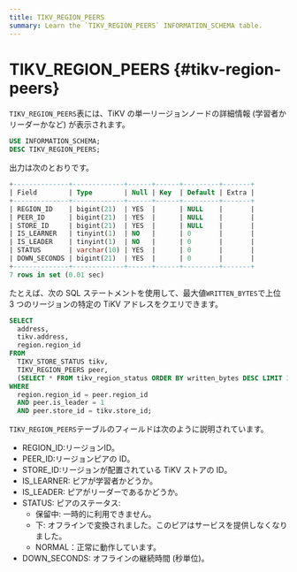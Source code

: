 ```yaml
---
title: TIKV_REGION_PEERS
summary: Learn the `TIKV_REGION_PEERS` INFORMATION_SCHEMA table.
---
```


# TIKV_REGION_PEERS {#tikv-region-peers}

`TIKV_REGION_PEERS`表には、TiKV の単一リージョンノードの詳細情報 (学習者かリーダーかなど) が表示されます。

```sql
USE INFORMATION_SCHEMA;
DESC TIKV_REGION_PEERS;
```

出力は次のとおりです。

```sql
+--------------+-------------+------+------+---------+-------+
| Field        | Type        | Null | Key  | Default | Extra |
+--------------+-------------+------+------+---------+-------+
| REGION_ID    | bigint(21)  | YES  |      | NULL    |       |
| PEER_ID      | bigint(21)  | YES  |      | NULL    |       |
| STORE_ID     | bigint(21)  | YES  |      | NULL    |       |
| IS_LEARNER   | tinyint(1)  | NO   |      | 0       |       |
| IS_LEADER    | tinyint(1)  | NO   |      | 0       |       |
| STATUS       | varchar(10) | YES  |      | 0       |       |
| DOWN_SECONDS | bigint(21)  | YES  |      | 0       |       |
+--------------+-------------+------+------+---------+-------+
7 rows in set (0.01 sec)
```

たとえば、次の SQL ステートメントを使用して、最大値`WRITTEN_BYTES`で上位 3 つのリージョンの特定の TiKV アドレスをクエリできます。

```sql
SELECT
  address,
  tikv.address,
  region.region_id
FROM
  TIKV_STORE_STATUS tikv,
  TIKV_REGION_PEERS peer,
  (SELECT * FROM tikv_region_status ORDER BY written_bytes DESC LIMIT 3) region
WHERE
  region.region_id = peer.region_id
  AND peer.is_leader = 1
  AND peer.store_id = tikv.store_id;
```

`TIKV_REGION_PEERS`テーブルのフィールドは次のように説明されています。

-   REGION_ID:リージョンID。
-   PEER_ID:リージョンピアの ID。
-   STORE_ID:リージョンが配置されている TiKV ストアの ID。
-   IS_LEARNER: ピアが学習者かどうか。
-   IS_LEADER: ピアがリーダーであるかどうか。
-   STATUS: ピアのステータス:
    -   保留中: 一時的に利用できません。
    -   下: オフラインで変換されました。このピアはサービスを提供しなくなりました。
    -   NORMAL：正常に動作しています。
-   DOWN_SECONDS: オフラインの継続時間 (秒単位)。

